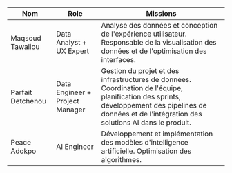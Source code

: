 | Nom               | Role                            | Missions                                                                                                                                                                                               |
| ----------------- | ------------------------------- | ------------------------------------------------------------------------------------------------------------------------------------------------------------------------------------------------------ |
| Maqsoud Tawaliou  | Data Analyst + UX Expert        | Analyse des données et conception de l'expérience utilisateur. Responsable de la visualisation des données et de l'optimisation des interfaces.                                                        |
| Parfait Detchenou | Data Engineer + Project Manager | Gestion du projet et des infrastructures de données. Coordination de l'équipe, planification des sprints, développement des pipelines de données et de l'intégration des solutions AI dans le produit. |
| Peace Adokpo      | AI Engineer                     | Développement et implémentation des modèles d'intelligence artificielle. Optimisation des algorithmes.                                                                                                 |
